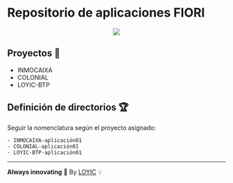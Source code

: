 <!-- Tile -->
# Repositorio de aplicaciones FIORI
<!-- BODY -->
<p align="center"><img src="https://media.licdn.com/dms/image/v2/C561BAQGphD2B7YhWiQ/company-background_10000/company-background_10000/0/1585318850218/3afyc_cover?e=2147483647&v=beta&t=pFg6MYBqAQsHQJrKWw4HcPQCYJOToJm7ugtFourh44M"/></p> 

## Proyectos 📍
- INMOCAIXA
- COLONIAL
- LOYIC-BTP
  
## Definición de directorios 🏆
Seguir la nomenclatura según el proyecto asignado:

```
- INMOCAIXA-aplicación01
- COLONIAL-aplicación01
- LOYIC-BTP-aplicación01
```
<!-- FOOTER -->
---
**Always innovating** 🚀 By [LOYIC](https://www.loyic.com/) 💡
